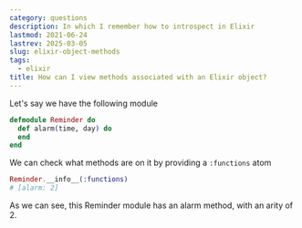```yaml
---
category: questions
description: In which I remember how to introspect in Elixir
lastmod: 2021-06-24
lastrev: 2025-03-05
slug: elixir-object-methods
tags:
  - elixir
title: How can I view methods associated with an Elixir object?
---
```

Let's say we have the following module

```elixir
defmodule Reminder do
  def alarm(time, day) do
  end
end
```

We can check what methods are on it by providing a `:functions` atom

```elixir
Reminder.__info__(:functions)
# [alarm: 2]
```

As we can see, this Reminder module has an alarm method, with an arity of 2.
